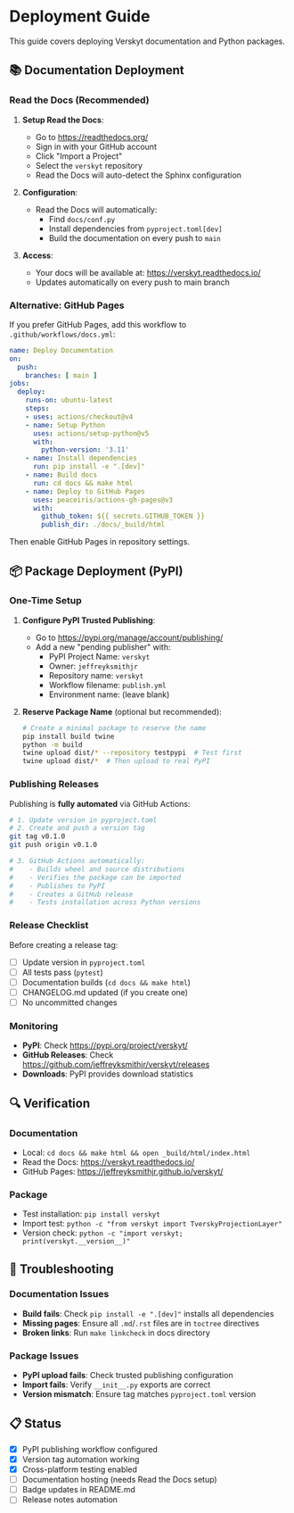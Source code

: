 # Deployment Guide

This guide covers deploying Verskyt documentation and Python packages.

## 📚 Documentation Deployment

### Read the Docs (Recommended)

1. **Setup Read the Docs**:
   - Go to https://readthedocs.org/
   - Sign in with your GitHub account
   - Click "Import a Project"
   - Select the `verskyt` repository
   - Read the Docs will auto-detect the Sphinx configuration

2. **Configuration**:
   - Read the Docs will automatically:
     - Find `docs/conf.py`
     - Install dependencies from `pyproject.toml[dev]`
     - Build the documentation on every push to `main`
   
3. **Access**:
   - Your docs will be available at: https://verskyt.readthedocs.io/
   - Updates automatically on every push to main branch

### Alternative: GitHub Pages

If you prefer GitHub Pages, add this workflow to `.github/workflows/docs.yml`:

```yaml
name: Deploy Documentation
on:
  push:
    branches: [ main ]
jobs:
  deploy:
    runs-on: ubuntu-latest
    steps:
    - uses: actions/checkout@v4
    - name: Setup Python
      uses: actions/setup-python@v5
      with:
        python-version: '3.11'
    - name: Install dependencies
      run: pip install -e ".[dev]"
    - name: Build docs
      run: cd docs && make html
    - name: Deploy to GitHub Pages
      uses: peaceiris/actions-gh-pages@v3
      with:
        github_token: ${{ secrets.GITHUB_TOKEN }}
        publish_dir: ./docs/_build/html
```

Then enable GitHub Pages in repository settings.

## 📦 Package Deployment (PyPI)

### One-Time Setup

1. **Configure PyPI Trusted Publishing**:
   - Go to https://pypi.org/manage/account/publishing/
   - Add a new "pending publisher" with:
     - PyPI Project Name: `verskyt`
     - Owner: `jeffreyksmithjr`
     - Repository name: `verskyt`
     - Workflow filename: `publish.yml`
     - Environment name: (leave blank)

2. **Reserve Package Name** (optional but recommended):
   ```bash
   # Create a minimal package to reserve the name
   pip install build twine
   python -m build
   twine upload dist/* --repository testpypi  # Test first
   twine upload dist/*  # Then upload to real PyPI
   ```

### Publishing Releases

Publishing is **fully automated** via GitHub Actions:

```bash
# 1. Update version in pyproject.toml
# 2. Create and push a version tag
git tag v0.1.0
git push origin v0.1.0

# 3. GitHub Actions automatically:
#    - Builds wheel and source distributions
#    - Verifies the package can be imported
#    - Publishes to PyPI
#    - Creates a GitHub release
#    - Tests installation across Python versions
```

### Release Checklist

Before creating a release tag:

- [ ] Update version in `pyproject.toml`
- [ ] All tests pass (`pytest`)
- [ ] Documentation builds (`cd docs && make html`)
- [ ] CHANGELOG.md updated (if you create one)
- [ ] No uncommitted changes

### Monitoring

- **PyPI**: Check https://pypi.org/project/verskyt/
- **GitHub Releases**: Check https://github.com/jeffreyksmithjr/verskyt/releases
- **Downloads**: PyPI provides download statistics

## 🔍 Verification

### Documentation
- Local: `cd docs && make html && open _build/html/index.html`
- Read the Docs: https://verskyt.readthedocs.io/
- GitHub Pages: https://jeffreyksmithjr.github.io/verskyt/

### Package
- Test installation: `pip install verskyt`
- Import test: `python -c "from verskyt import TverskyProjectionLayer"`
- Version check: `python -c "import verskyt; print(verskyt.__version__)"`

## 🚨 Troubleshooting

### Documentation Issues
- **Build fails**: Check `pip install -e ".[dev]"` installs all dependencies
- **Missing pages**: Ensure all `.md`/`.rst` files are in `toctree` directives
- **Broken links**: Run `make linkcheck` in docs directory

### Package Issues  
- **PyPI upload fails**: Check trusted publishing configuration
- **Import fails**: Verify `__init__.py` exports are correct
- **Version mismatch**: Ensure tag matches `pyproject.toml` version

## 📋 Status

- [x] PyPI publishing workflow configured
- [x] Version tag automation working
- [x] Cross-platform testing enabled
- [ ] Documentation hosting (needs Read the Docs setup)
- [ ] Badge updates in README.md
- [ ] Release notes automation